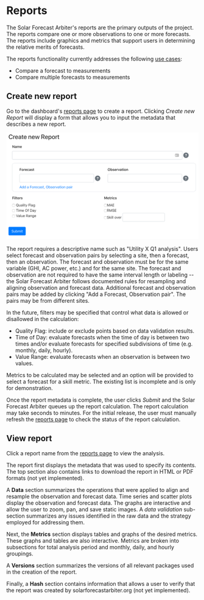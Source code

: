 # Reports

The Solar Forecast Arbiter's reports are the primary outputs of the project. The reports compare one or more observations to one or more forecasts. The reports include graphics and metrics that support users in determining the relative merits of forecasts.

The reports functionality currently addresses the following [use cases](https://solarforecastarbiter.org/usecases/):

* Compare a forecast to measurements
* Compare multiple forecasts to measurements

## Create new report

Go to the dashboard's [reports page](https://dashboard.solarforecastarbiter.org/reports/) to create a report. Clicking *Create new Report* will display a form that allows you to input the metadata that describes a new report.

![create_new_report.png](create_new_report.png)

The report requires a descriptive name such as "Utility X Q1 analysis". Users select forecast and observation pairs by selecting a site, then a forecast, then an observation. The forecast and observation must be for the same variable (GHI, AC power, etc.) and for the same site. The forecast and observation are not required to have the same interval length or labeling -- the Solar Forecast Arbiter follows documented rules for resampling and aligning observation and forecast data. Additional forecast and observation pairs may be added by clicking "Add a Forecast, Observation pair". The pairs may be from different sites.

In the future, filters may be specified that control what data is allowed or disallowed in the calculation:

* Quality Flag: include or exclude points based on data validation results.
* Time of Day: evaluate forecasts when the time of day is between two times and/or evaluate forecasts for specified subdivisions of time (e.g. monthly, daily, hourly).
* Value Range: evaluate forecasts when an observation is between two values.

Metrics to be calculated may be selected and an option will be provided to select a forecast for a skill metric. The existing list is incomplete and is only for demonstration.

Once the report metadata is complete, the user clicks *Submit* and the Solar Forecast Arbiter queues up the report calculation. The report calculation may take seconds to minutes. For the initial release, the user must manually refresh the [reports page](https://dashboard.solarforecastarbiter.org/reports/) to check the status of the report calculation.

## View report

Click a report name from the [reports page](https://dashboard.solarforecastarbiter.org/reports/) to view the analysis.

The report first displays the metadata that was used to specify its contents. The top section also contains links to download the report in HTML or PDF formats (not yet implemented).

A **Data** section summarizes the operations that were applied to align and resample the observation and forecast data. Time series and scatter plots display the observation and forecast data. The graphs are interactive and allow the user to zoom, pan, and save static images. A *data validation* sub-section summarizes any issues identified in the raw data and the strategy employed for addressing them.

Next, the **Metrics** section displays tables and graphs of the desired metrics. These graphs and tables are also interactive. Metrics are broken into subsections for total analysis period and monthly, daily, and hourly groupings.

A **Versions** section summarizes the versions of all relevant packages used in the creation of the report.

Finally, a **Hash** section contains information that allows a user to verify that the report was created by solarforecastarbiter.org (not yet implemented).
